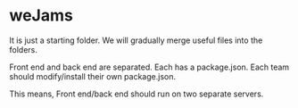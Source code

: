# weJams

It is just a starting folder. We will gradually merge useful files into the folders. 

Front end and back end are separated. Each has a package.json. Each team should modify/install their own package.json. 

This means, Front end/back end should run on two separate servers. 


